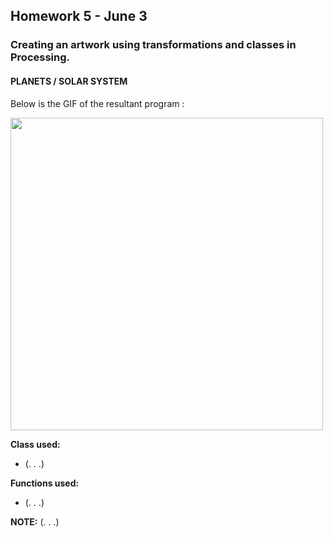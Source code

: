 ## Homework 5 - June 3

###  Creating an artwork using transformations and classes in Processing.

#### PLANETS / SOLAR SYSTEM

Below is the GIF of the resultant program :

<img src="https://github.com/ronit-singh/Intro_to_IM/blob/main/June%203/solar-final.gif" height="500">

**Class used:**
- (. . .)

**Functions used:**
- (. . .)

**NOTE:** (. . .)


